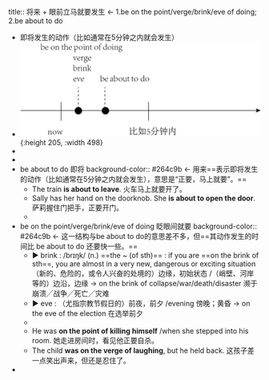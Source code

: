 title:: 将来 + 眼前立马就要发生 ← 1.be on the point/verge/brink/eve of doing; 2.be about to do

- 即将发生的动作（比如通常在5分钟之内就会发生）
- ![张满胜eng 61.png](../assets/张满胜eng_61_1644458551166_0.png){:height 205, :width 498}
-
-
- be about to do 即将
  background-color:: #264c9b
  ← 用来==表示即将发生的动作（比如通常在5分钟之内就会发生），意思是“正要，马上就要”。==
	- The train **is about to leave**. 火车马上就要开了。
	- Sally has her hand on the doorknob. She **is about to open the door**. 萨莉握住门把手，正要开门。
	-
- be on the point/verge/brink/eve of doing 眨眼间就要
  background-color:: #264c9b
  ← 这一结构与be about to do的意思差不多，但==其动作发生的时间比 be about to do 还要快一些。==
	- ▶ brink :
	  /brɪŋk/  (n.)  ==the ~ (of sth)== : if you are ==on the brink of sth==, you are almost in a very new, dangerous or exciting situation （新的、危险的，或令人兴奋的处境的）边缘，初始状态 /（峭壁、河岸等的）边沿，边缘
	  -> on the brink of collapse/war/death/disaster 濒于崩溃╱战争╱死亡╱灾难
	- ▶ eve :
	   （尤指宗教节假日的）前夜，前夕 /evening 傍晚；黄昏
	  -> on the eve of the election 在选举前夕
	-
	- He was **on the point of killing himself** /when she stepped into his room. 她走进房间时，看见他正要自杀。
	- The child **was on the verge of laughing**, but he held back. 这孩子差一点笑出声来，但还是忍住了。
-